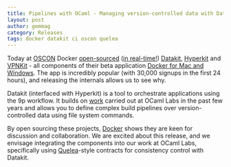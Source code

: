 ```yaml
---
title: Pipelines with OCaml - Managing version-controlled data with Datakit
layout: post
author: gemmag
category: Releases
tags: docker datakit ci oscon quelea
---
```


Today at
[OSCON](http://conferences.oreilly.com/oscon/open-source-us/public/schedule/detail/51393)
Docker [open-sourced](https://blog.docker.com/) ([in
real-time!](https://twitter.com/christylea/status/732947071381037056))
[Datakit](https://github.com/docker/datakit),
[Hyperkit](https://github.com/docker/hyperkit) and
[VPNKit](https://github.com/docker/vpnkit) - all components of their
beta application [Docker for Mac and
Windows](https://blog.docker.com/2016/03/docker-for-mac-windows-beta/).
The app is incredibly popular (with 30,000 signups in the first 24
hours), and releasing the internals allows us to see why.

Datakit (interfaced with Hyperkit) is a tool to orchestrate applications
using the 9p workflow. It builds on
[work](https://mirage.io/blog/introducing-irmin) carried out at OCaml
Labs in the past few years and allows you to define
complex build pipelines over version-controlled data using file system commands.

By open sourcing these projects, [Docker](https://www.docker.com/) shows
they are keen for discussion and collaboration. We are excited about
this release, and we envisage integrating the components into our work
at OCaml Labs, specifically using
[Quelea](http://kcsrk.info/Quelea/)-style contracts for consistency
control with Datakit.
